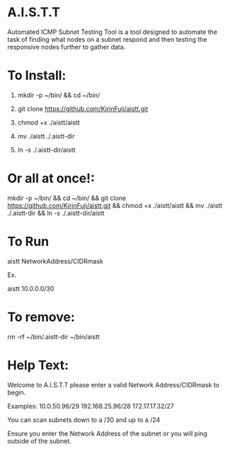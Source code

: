 # A.I.S.T.T

Automated ICMP Subnet Testing Tool is a tool designed to automate the task of finding what nodes on a subnet respond and then testing the responsive nodes further to gather data.

# To Install:

1. mkdir -p ~/bin/ && cd ~/bin/ 

2. git clone https://github.com/KirinFuji/aistt.git

3. chmod +x ./aistt/aistt

4. mv ./aistt ./.aistt-dir

5. ln -s ./.aistt-dir/aistt

# Or all at once!: 

mkdir -p ~/bin/ && cd ~/bin/ && git clone https://github.com/KirinFuji/aistt.git && chmod +x ./aistt/aistt && mv ./aistt ./.aistt-dir && ln -s ./.aistt-dir/aistt

# To Run

aistt NetworkAddress/CIDRmask

Ex.

aistt 10.0.0.0/30 

# To remove:

rm -rf ~/bin/.aistt-dir ~/bin/aistt

# Help Text:

Welcome to A.I.S.T.T please enter a valid Network Address/CIDRmask to begin.

Examples: 10.0.50.96/29 192.168.25.96/28 172.17.17.32/27

You can scan subnets down to a /30 and up to a /24

Ensure you enter the Network Address of the subnet or you will ping outside of the subnet.
